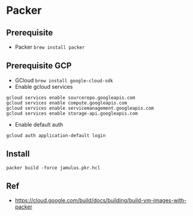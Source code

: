 # Packer

## Prerequisite
* Packer `brew install packer`

## Prerequisite GCP

* GCloud `brew install google-cloud-sdk`
* Enable gcloud services
```
gcloud services enable sourcerepo.googleapis.com
gcloud services enable compute.googleapis.com
gcloud services enable servicemanagement.googleapis.com
gcloud services enable storage-api.googleapis.com
```
* Enable default auth
```
gcloud auth application-default login
```

## Install
```
packer build -force jamulus.pkr.hcl 
```

## Ref
* https://cloud.google.com/build/docs/building/build-vm-images-with-packer

